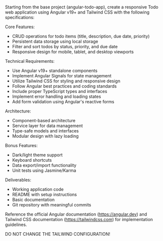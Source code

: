 Starting from the base project (angular-todo-app), create a responsive Todo web application using Angular v19+ and Tailwind CSS with the following specifications:

Core Features:
- CRUD operations for todo items (title, description, due date, priority)
- Persistent data storage using local storage
- Filter and sort todos by status, priority, and due date
- Responsive design for mobile, tablet, and desktop viewports

Technical Requirements:
- Use Angular v19+ standalone components
- Implement Angular Signals for state management
- Utilize Tailwind CSS for styling and responsive design
- Follow Angular best practices and coding standards
- Include proper TypeScript types and interfaces
- Implement error handling and loading states
- Add form validation using Angular's reactive forms

Architecture:
- Component-based architecture
- Service layer for data management
- Type-safe models and interfaces
- Modular design with lazy loading

Bonus Features:
- Dark/light theme support
- Keyboard shortcuts
- Data export/import functionality
- Unit tests using Jasmine/Karma

Deliverables:
- Working application code
- README with setup instructions
- Basic documentation
- Git repository with meaningful commits

Reference the official Angular documentation (https://angular.dev) and Tailwind CSS documentation (https://tailwindcss.com) for implementation guidelines.

DO NOT CHANGE THE TAILWIND CONFIGURATION!